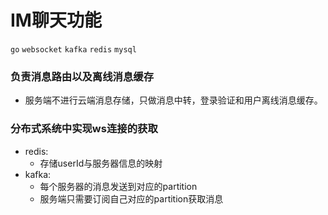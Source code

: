 # IM聊天功能
`go` `websocket` `kafka` `redis` `mysql`
### 负责消息路由以及离线消息缓存
- 服务端不进行云端消息存储，只做消息中转，登录验证和用户离线消息缓存。

### 分布式系统中实现ws连接的获取
- redis:
  - 存储userId与服务器信息的映射
- kafka:
  - 每个服务器的消息发送到对应的partition
  - 服务端只需要订阅自己对应的partition获取消息
